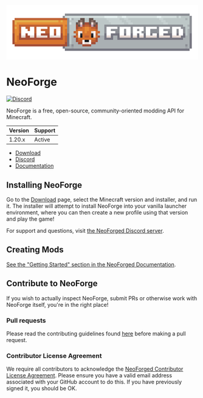 ![NeoForged Logo](./assets/neoforged_logo.png)

NeoForge
=============
[![Discord](https://img.shields.io/discord/313125603924639766.svg?color=%237289da&label=Discord&logo=discord&logoColor=%237289da)][Discord] 


NeoForge is a free, open-source, community-oriented modding API for Minecraft.

| Version | Support |
|---------|---------|
| 1.20.x  | Active  |

* [Download]
* [Discord]
* [Documentation]

## Installing NeoForge

Go to the [Download] page, select the Minecraft version and installer, and run it.
The installer will attempt to install NeoForge into your vanilla launcher environment,
where you can then create a new profile using that version and play the game!
 
For support and questions, visit [the NeoForged Discord server][Discord].

## Creating Mods

[See the "Getting Started" section in the NeoForged Documentation][Getting-Started].

## Contribute to NeoForge

If you wish to actually inspect NeoForge, submit PRs or otherwise work
with NeoForge itself, you're in the right place!

### Pull requests

Please read the contributing guidelines found [here][Contributing] before making a pull request.

### Contributor License Agreement
We require all contributors to acknowledge the [NeoForged Contributor License Agreement][CLA]. 
Please ensure you have a valid email address associated with your GitHub account to do this. If you have previously 
 signed it, you should be OK.

[CLA]: https://cla-assistant.io/neoforged/NeoForge
[Contributing]: ../../NeoForge/docs/CONTRIBUTING.md
[Discord]: https://discord.neoforged.net/
[Documentation]: https://docs.neoforged.net/
[Download]: https://neoforged.net/
[Getting-Started]: https://docs.neoforged.net/docs/gettingstarted/
